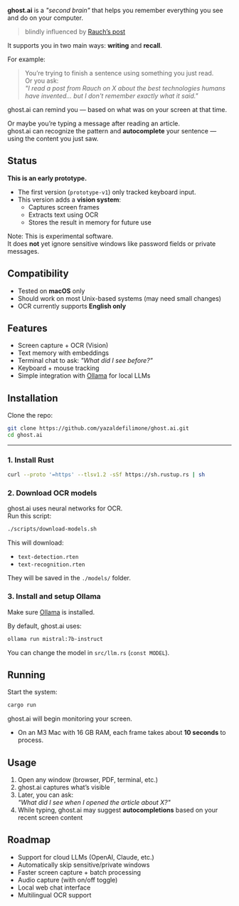 
**ghost.ai** is a _"second brain"_ that helps you remember everything you see and do on your computer.  
> blindly influenced by [Rauch’s post](https://x.com/rauchg/status/1903528336241861113)

It supports you in two main ways: **writing** and **recall**.

For example:

> You’re trying to finish a sentence using something you just read.  
> Or you ask:  
> _"I read a post from Rauch on X about the best technologies humans have invented... but I don't remember exactly what it said."_

ghost.ai can remind you — based on what was on your screen at that time.

Or maybe you’re typing a message after reading an article.  
ghost.ai can recognize the pattern and **autocomplete** your sentence — using the content you just saw.




## Status

**This is an early prototype.**

- The first version (`prototype-v1`) only tracked keyboard input.  
- This version adds a **vision system**:
  - Captures screen frames  
  - Extracts text using OCR  
  - Stores the result in memory for future use  

Note: This is experimental software.  
It does **not** yet ignore sensitive windows like password fields or private messages.




## Compatibility

- Tested on **macOS** only  
- Should work on most Unix-based systems (may need small changes)  
- OCR currently supports **English only**




## Features

- Screen capture + OCR (Vision)
- Text memory with embeddings
- Terminal chat to ask: _"What did I see before?"_
- Keyboard + mouse tracking
- Simple integration with [Ollama](https://ollama.com/) for local LLMs




## Installation

Clone the repo:

```bash
git clone https://github.com/yazaldefilimone/ghost.ai.git
cd ghost.ai
```

---

### 1. Install Rust

```bash
curl --proto '=https' --tlsv1.2 -sSf https://sh.rustup.rs | sh
```




### 2. Download OCR models

ghost.ai uses neural networks for OCR.  
Run this script:

```bash
./scripts/download-models.sh
```

This will download:

- `text-detection.rten`  
- `text-recognition.rten`  

They will be saved in the `./models/` folder.




### 3. Install and setup Ollama

Make sure [Ollama](https://ollama.com/) is installed.

By default, ghost.ai uses:

```bash
ollama run mistral:7b-instruct
```

You can change the model in `src/llm.rs` (`const MODEL`).




## Running

Start the system:

```bash
cargo run
```

ghost.ai will begin monitoring your screen.

- On an M3 Mac with 16 GB RAM, each frame takes about **10 seconds** to process.



## Usage

1. Open any window (browser, PDF, terminal, etc.)
2. ghost.ai captures what’s visible
3. Later, you can ask:  
   _"What did I see when I opened the article about X?"_
4. While typing, ghost.ai may suggest **autocompletions** based on your recent screen content



## Roadmap

- Support for cloud LLMs (OpenAI, Claude, etc.)
- Automatically skip sensitive/private windows
- Faster screen capture + batch processing
- Audio capture (with on/off toggle)
- Local web chat interface
- Multilingual OCR support
